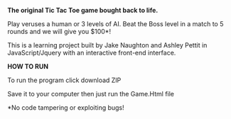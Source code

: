 <b>The original Tic Tac Toe game bought back to life.</b>

Play veruses a human or 3 levels of AI. Beat the Boss level in a match to 5 rounds and we will give you $100*!

This is a learning project built by Jake Naughton and Ashley Pettit in JavaScript/Jquery with an interactive front-end interface. 

<b> HOW TO RUN </b>

To run the program click download ZIP

Save it to your computer then just run the Game.Html file

*No code tampering or exploiting bugs!
